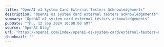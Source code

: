 ```yaml
---
title: "OpenAI o1 System Card External Testers Acknowledgements"
description: "OpenAI o1 system card external testers acknowledgements"
summary: "OpenAI o1 system card external testers acknowledgements"
pubDate: "Thu, 12 Sep 2024 10:00:00 GMT"
source: "OpenAI Blog"
url: "https://openai.com/index/openai-o1-system-card/external-testers-acknowledgements"
thumbnail: ""
---
```


